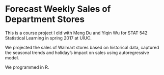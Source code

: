 # Forecast Weekly Sales of Department Stores

This is a course project I did with Meng Du and Yiqin Wu for STAT 542 Statistical Learning in spring 2017 at UIUC. 

We projected the sales of Walmart stores based on historical data, captured the seasonal trends and holiday’s impact on sales using autoregressive model.

We programmed in R.
